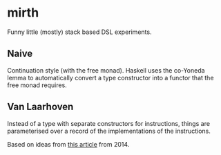 # mirth
Funny little (mostly) stack based DSL experiments.
## Naive
Continuation style (with the free monad). Haskell uses the co-Yoneda lemma to automatically convert a type constructor into a functor that the free monad requires.

## Van Laarhoven
Instead of a type with separate constructors for instructions, things are parameterised over a record of the implementations of the instructions.

Based on ideas from [this article](http://r6.ca/blog/20140210T181244Z.html) from 2014.

